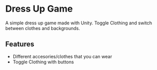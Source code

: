 # Dress Up Game

A simple dress up game made with Unity. Toggle Clothing and switch between clothes and backgrounds.

## Features

- Different accesories/clothes that you can wear
- Toggle Clothing with buttons
